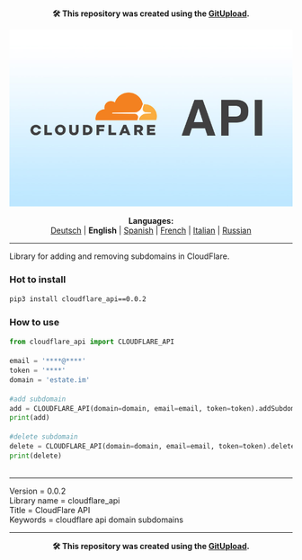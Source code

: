 <p align="center"><b>🛠️ This repository was created using the <a href="https://gitupload.com">GitUpload</a>.</b></p>
<p align="center"><a href="https://gitupload.com"><img src="https://github.com/markolofsen/cloudflare_api//blob/master/.banners/banner_en.jpg?raw=1" /></a></p>
<p align="center"><b>Languages:</b><br /><a href="https://github.com/markolofsen/cloudflare_api/blob/master/README_de.md">Deutsch</a> | <b>English</b> | <a href="https://github.com/markolofsen/cloudflare_api/blob/master/README_es.md">Spanish</a> | <a href="https://github.com/markolofsen/cloudflare_api/blob/master/README_fr.md">French</a> | <a href="https://github.com/markolofsen/cloudflare_api/blob/master/README_it.md">Italian</a> | <a href="https://github.com/markolofsen/cloudflare_api/blob/master/README_ru.md">Russian</a></p>

---

Library for adding and removing subdomains in CloudFlare.


### Hot to install

```sh
pip3 install cloudflare_api==0.0.2
```
                    

### How to use

```python
from cloudflare_api import CLOUDFLARE_API

email = '****@****'
token = '****'
domain = 'estate.im'

#add subdomain
add = CLOUDFLARE_API(domain=domain, email=email, token=token).addSubdomain(subdomain='new')
print(add)

#delete subdomain
delete = CLOUDFLARE_API(domain=domain, email=email, token=token).deleteSubdomain(subdomain='new')
print(delete)
		
```


<hr />

Version = 0.0.2 <br />
Library name = cloudflare_api <br />
Title = CloudFlare API <br />
Keywords = cloudflare api domain subdomains <br />


    

---

<p align="center"><b>🛠️ This repository was created using the <a href="https://gitupload.com">GitUpload</a>.</b></p>